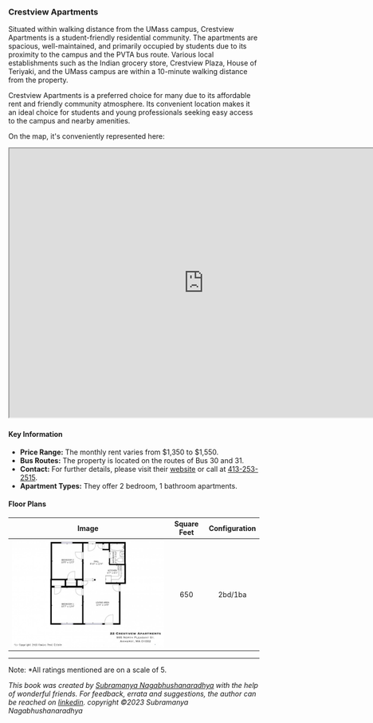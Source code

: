 ### Crestview Apartments

Situated within walking distance from the UMass campus, Crestview Apartments is a student-friendly residential community. The apartments are spacious, well-maintained, and primarily occupied by students due to its proximity to the campus and the PVTA bus route. Various local establishments such as the Indian grocery store, Crestview Plaza, House of Teriyaki, and the UMass campus are within a 10-minute walking distance from the property.

Crestview Apartments is a preferred choice for many due to its affordable rent and friendly community atmosphere. Its convenient location makes it an ideal choice for students and young professionals seeking easy access to the campus and nearby amenities.

On the map, it's conveniently represented here:
<div class="responsive-container">
    <iframe src="https://www.google.com/maps/d/embed?mid=1qHqriwktp3OKwmJNfoGtU0UCUVid8_w&ehbc=2E312F" width="780" height="540"></iframe>
</div>

#### Key Information
- **Price Range:** The monthly rent varies from $1,350 to $1,550.
- **Bus Routes:** The property is located on the routes of Bus 30 and 31.
- **Contact:** For further details, please visit their [website](https://kaminsrealestate.com/our-rentals/our-complete-management-list/property/5004-crestview-apartments) or call at [413-253-2515](tel:413-253-2515).
- **Apartment Types:** They offer 2 bedroom, 1 bathroom apartments.

#### Floor Plans
| Image | Square Feet | Configuration |
| :---: | :---: | :---: |
| ![Floor Plan 1](/assets/crestview_floorplan_1.jpeg) | 650 | 2bd/1ba |

---
Note: 
*All ratings mentioned are on a scale of 5.

*This book was created by [Subramanya Nagabhushanaradhya](https://subramanya.ai) with the help of wonderful friends. For feedback, errata and suggestions, the author can be reached on [linkedin](https://www.linkedin.com/in/nsubramanya). copyright ©2023 Subramanya Nagabhushanaradhya*